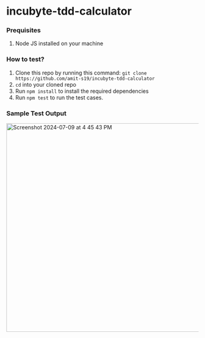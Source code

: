 # incubyte-tdd-calculator

### Prequisites
1. Node JS installed on your machine

### How to test?
1. Clone this repo by running this command: `git clone https://github.com/amit-s19/incubyte-tdd-calculator`
2. `cd` into your cloned repo
3. Run `npm install` to install the required dependencies
4. Run `npm test` to run the test cases.

### Sample Test Output
<img width="547" alt="Screenshot 2024-07-09 at 4 45 43 PM" src="https://github.com/amit-s19/incubyte-tdd-calculator/assets/46066481/344e5d75-d465-4656-b6be-e41d9485c344">

